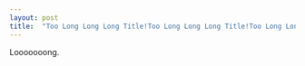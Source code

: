 ```yaml
---
layout: post
title:  "Too Long Long Long Title!Too Long Long Long Title!Too Long Long Long Title!"
---
```

Looooooong.